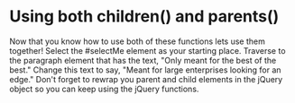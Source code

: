 # Using both children() and parents()
Now that you know how to use both of these functions lets use them together! Select the #selectMe element as your starting place. Traverse to the paragraph element that has the text, "Only meant for the best of the best." Change this text to say, "Meant for large enterprises looking for an edge." Don't forget to rewrap you parent and child elements in the jQuery object so you can keep using the jQuery functions.